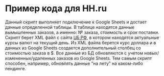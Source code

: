# Пример кода для HH.ru
Данный скрипт выполняет подключение к Google Sheets и достает данные определенной таблицы. В таблице находятся данные вымышленных заказов, а именно: № заказа, стоимость и срок поставки. Скрипт берет XML файл с сайта [ЦБ РФ](https://www.cbr.ru/scripts/XML_daily.asp), в котором находятся актуальные курсы валют на текущий день. Из XML файла берется курс доллара и в данных из Google Sheets создается дополнительный столбец со стоимостью заказа в $. Все данные из БД обновляются с учетом новых/измененных/удаленных заказов из Google Sheets. Тем самым скрипт способен, например, обновлять данные "на лету" на каком-либо лендинге.
